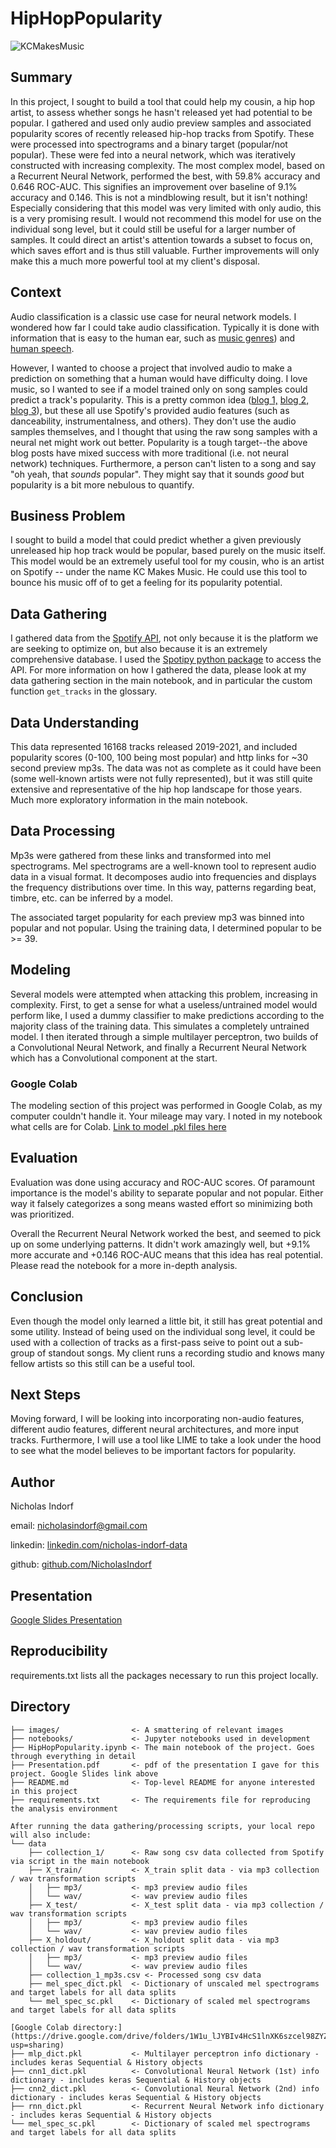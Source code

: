 # HipHopPopularity
![KCMakesMusic](images/KCMakesMusic.png)

## Summary
In this project, I sought to build a tool that could help my cousin, a hip hop artist, to assess whether songs he hasn't released yet had potential to be popular. 
I gathered and used only audio preview samples and associated popularity scores of recently released hip-hop tracks from Spotify. These were processed into 
spectrograms and a binary target (popular/not popular). These were fed into a neural network, which was iteratively constructed with increasing complexity. The 
most complex model, based on a Recurrent Neural Network, performed the best, with 59.8% accuracy and 0.646 ROC-AUC. This signifies an improvement over baseline of 
9.1% accuracy and 0.146. This is not a mindblowing result, but it isn't nothing! Especially considering that this model was very limited with only audio, this is a 
very promising result. I would not recommend this model for use on the individual song level, but it could still be useful for a larger number of samples. It could 
direct an artist's attention towards a subset to focus on, which saves effort and is thus still valuable. Further improvements will only make this a much more 
powerful tool at my client's disposal.

## Context
Audio classification is a classic use case for neural network models. I wondered how far I could take audio classification. 
Typically it is done with information that is easy to the human ear, such as 
[music genres](https://www.analyticsvidhya.com/blog/2021/06/music-genres-classification-using-deep-learning-techniques/))
and [human speech](https://www.kaggle.com/c/tensorflow-speech-recognition-challenge).

However, I wanted to choose a project that involved audio to make a prediction on something that a human would have difficulty doing. 
I love music, so I wanted to see if a model trained only on song samples could predict a track's popularity. This is a pretty 
common idea ([blog 1,](https://towardsdatascience.com/predicting-popularity-on-spotify-when-data-needs-culture-more-than-culture-needs-data-2ed3661f75f1#:~:text=According%20to%20Spotify%2C%20%E2%80%9Cpopularity%20is,a%20lot%20in%20the%20past.%E2%80%9D) 
[blog 2,](https://towardsdatascience.com/predicting-spotify-song-popularity-49d000f254c7) 
[blog 3](https://medium.com/m2mtechconnect/predicting-spotify-song-popularity-with-machine-learning-7a51d985359b)), but these all use Spotify's provided audio 
features (such as danceability, instrumentalness, and others). They don't use the audio samples themselves, and I thought that using the raw song samples with a 
neural net might work out better. Popularity is a tough target--the above blog posts have mixed success with more traditional (i.e. not neural network) techniques. 
Furthermore, a person can't listen to a song and say "oh yeah, that *sounds* popular". They might say that it sounds *good* but popularity is a bit more nebulous 
to quantify. 

## Business Problem
I sought to build a model that could predict whether a given previously unreleased hip hop track would be popular, based purely on the music itself.
This model would be an extremely useful tool for my cousin, who is an artist on Spotify -- under the name KC Makes Music.
He could use this tool to bounce his music off of to get a feeling for its popularity potential.

## Data Gathering
I gathered data from the [Spotify API](https://developer.spotify.com/documentation/web-api/), not only because it is the platform we are seeking to optimize on, 
but also because it is an extremely comprehensive database. I used the [Spotipy python package](https://spotipy.readthedocs.io/en/2.19.0/#) to access the API. For 
more information on how I gathered the data, please look at my data gathering section in the main notebook, and in particular the custom function `get_tracks` 
in the glossary.

## Data Understanding
This data represented 16168 tracks released 2019-2021, and included popularity scores (0-100, 100 being most popular) and 
http links for ~30 second preview mp3s. The data was not as complete as it could have been (some well-known artists were not fully represented), but it was
still quite extensive and representative of the hip hop landscape for those years. Much more exploratory information in the main notebook.

## Data Processing
Mp3s were gathered from these links and transformed into mel spectrograms. Mel spectrograms are a well-known tool to represent audio data in a visual format. 
It decomposes audio into frequencies and displays the frequency distributions over time. In this way, patterns regarding beat, timbre, etc. can be inferred 
by a model.

The associated target popularity for each preview mp3 was binned into popular and not popular. Using the training data, I determined popular to be >= 39.

## Modeling
Several models were attempted when attacking this problem, increasing in complexity. First, to get a sense for what a useless/untrained model would perform like, I 
used a dummy classifier to make predictions according to the majority class of the training data. This simulates a completely untrained model. I then iterated 
through a simple multilayer perceptron, two builds of a Convolutional Neural Network, and finally a Recurrent Neural Network which has a Convolutional component at 
the start.

### Google Colab
The modeling section of this project was performed in Google Colab, as my computer couldn't handle it. Your mileage may vary. I noted in my notebook what 
cells are for Colab.
[Link to model .pkl files here](https://drive.google.com/drive/folders/1W1u_lJYBIv4HcS1lnXK6szcel98ZYZ6q)

## Evaluation
Evaluation was done using accuracy and ROC-AUC scores. Of paramount importance is the model's ability to separate popular and not popular. Either way it
falsely categorizes a song means wasted effort so minimizing both was prioritized.

Overall the Recurrent Neural Network worked the best, and seemed to pick up on some underlying patterns. It didn't work amazingly well, but +9.1% more accurate 
and +0.146 ROC-AUC means that this idea has real potential. Please read the notebook for a more in-depth analysis.

## Conclusion
Even though the model only learned a little bit, it still has great potential and some utility. Instead of being used on the individual song level, it could be 
used with a collection of tracks as a first-pass seive to point out a sub-group of standout songs. My client runs a recording studio and knows many fellow artists 
so this still can be a useful tool.

## Next Steps
Moving forward, I will be looking into incorporating non-audio features, different audio features, different neural architectures, and more input tracks.
Furthermore, I will use a tool like LIME to take a look under the hood to see what the model believes to be important factors for popularity.

## Author
Nicholas Indorf

email: nicholasindorf@gmail.com

linkedin: [linkedin.com/nicholas-indorf-data](linkedin.com/nicholas-indorf-data)

github: [github.com/NicholasIndorf](github.com/NicholasIndorf)

## Presentation
[Google Slides Presentation](https://docs.google.com/presentation/d/1OwtORdCqgpgshPoeff4esrDakuBMAAOAC2J39BxBg4A/edit?usp=sharing)

## Reproducibility
requirements.txt lists all the packages necessary to run this project locally.

## Directory
```
├── images/                <- A smattering of relevant images
├── notebooks/             <- Jupyter notebooks used in development
├── HipHopPopularity.ipynb <- The main notebook of the project. Goes through everything in detail
├── Presentation.pdf       <- pdf of the presentation I gave for this project. Google Slides link above
├── README.md              <- Top-level README for anyone interested in this project
├── requirements.txt       <- The requirements file for reproducing the analysis environment

After running the data gathering/processing scripts, your local repo will also include:
└── data
    ├── collection_1/      <- Raw song csv data collected from Spotify via script in the main notebook
    ├── X_train/           <- X_train split data - via mp3 collection / wav transformation scripts    
    │   ├── mp3/           <- mp3 preview audio files    
    │   └── wav/           <- wav preview audio files    
    ├── X_test/            <- X_test split data - via mp3 collection / wav transformation scripts   
    │   ├── mp3/           <- mp3 preview audio files    
    │   └── wav/           <- wav preview audio files    
    ├── X_holdout/         <- X_holdout split data - via mp3 collection / wav transformation scripts  
    │   ├── mp3/           <- mp3 preview audio files   
    │   └── wav/           <- wav preview audio files  
    ├── collection_1_mp3s.csv <- Processed song csv data   
    ├── mel_spec_dict.pkl  <- Dictionary of unscaled mel spectrograms and target labels for all data splits    
    └── mel_spec_sc.pkl    <- Dictionary of scaled mel spectrograms and target labels for all data splits

[Google Colab directory:](https://drive.google.com/drive/folders/1W1u_lJYBIv4HcS1lnXK6szcel98ZYZ6q?usp=sharing)
├── mlp_dict.pkl           <- Multilayer perceptron info dictionary - includes keras Sequential & History objects
├── cnn1_dict.pkl          <- Convolutional Neural Network (1st) info dictionary - includes keras Sequential & History objects
├── cnn2_dict.pkl          <- Convolutional Neural Network (2nd) info dictionary - includes keras Sequential & History objects
├── rnn_dict.pkl           <- Recurrent Neural Network info dictionary - includes keras Sequential & History objects
└── mel_spec_sc.pkl        <- Dictionary of scaled mel spectrograms and target labels for all data splits
```
